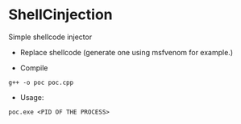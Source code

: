# ShellCinjection
Simple shellcode injector

- Replace shellcode (generate one using msfvenom for example.)

- Compile
```
g++ -o poc poc.cpp
```

- Usage:
```
poc.exe <PID OF THE PROCESS>
```
